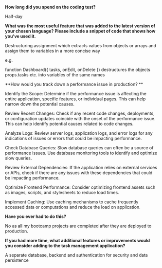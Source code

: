 **How long did you spend on the coding test?**

Half-day

**What was the most useful feature that was added to the latest version of your chosen language? Please include a snippet of code that shows how you've used it.**

Destructuring assignment which extracts values from objects or arrays and assign them to variables in a more concise way

e.g.

function Dashboard({ tasks, onEdit, onDelete }) destructures the objects props.tasks etc. into variables of the same names

**How would you track down a performance issue in production? **

Identify the Scope: Determine if the performance issue is affecting the entire application, specific features, or individual pages. This can help narrow down the potential causes.

Review Recent Changes: Check if any recent code changes, deployments, or configuration updates coincide with the onset of the performance issue. This can help identify potential causes related to code changes.

Analyze Logs: Review server logs, application logs, and error logs for any indications of issues or errors that could be impacting performance.

Check Database Queries: Slow database queries can often be a source of performance issues. Use database monitoring tools to identify and optimize slow queries.

Review External Dependencies: If the application relies on external services or APIs, check if there are any issues with these dependencies that could be impacting performance.

Optimize Frontend Performance: Consider optimizing frontend assets such as images, scripts, and stylesheets to reduce load times.

Implement Caching: Use caching mechanisms to cache frequently accessed data or computations and reduce the load on application.

**Have you ever had to do this?**

No as all my bootcamp projects are completed after they are deployed to production.

**If you had more time, what additional features or improvements would you consider adding to the task management application?**

A separate database, backend and authentication for security and data persistence
